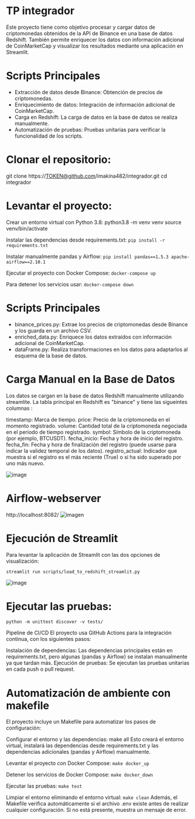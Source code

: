 # TP integrador 

Este proyecto tiene como objetivo procesar y cargar datos de criptomonedas obtenidos de la API de Binance en una base de datos Redshift.
También permite enriquecer los datos con información adicional de CoinMarketCap y visualizar los resultados mediante una aplicación en Streamlit.

# Scripts Principales
- Extracción de datos desde Binance: Obtención de precios de criptomonedas.
- Enriquecimiento de datos: Integración de información adicional de CoinMarketCap.
- Carga en Redshift: La carga de datos en la base de datos se realiza manualmente.
- Automatización de pruebas: Pruebas unitarias para verificar la funcionalidad de los scripts.
  
# Clonar el repositorio:
git clone https://TOKEN@github.com/imakina482/integrador.git
cd integrador

# Levantar el proyecto:
Crear un entorno virtual con Python 3.8:
python3.8 -m venv venv
source venv/bin/activate

Instalar las dependencias desde requirements.txt:
`pip install -r requirements.txt`
    

Instalar manualmente pandas y Airflow:
`pip install pandas==1.5.3 apache-airflow==2.10.1`

Ejecutar el proyecto con Docker Compose:
`docker-compose up`

Para detener los servicios usar:
`docker-compose down`

# Scripts Principales
- binance_prices.py: Extrae los precios de criptomonedas desde Binance y los guarda en un archivo CSV.
- enriched_data.py: Enriquece los datos extraídos con información adicional de CoinMarketCap.
- dataFrame.py: Realiza transformaciones en los datos para adaptarlos al esquema de la base de datos.

# Carga Manual en la Base de Datos
Los datos se cargan en la base de datos Redshift manualmente utilizando streamlite. La tabla principal en Redshift es "binance"
y tiene las sigueintes columnas :

timestamp: Marca de tiempo.
price: Precio de la criptomoneda en el momento registrado.
volume: Cantidad total de la criptomoneda negociada en el periodo de tiempo registrado.
symbol: Símbolo de la criptomoneda (por ejemplo, BTCUSDT).
fecha_inicio: Fecha y hora de inicio del registro.
fecha_fin: Fecha y hora de finalización del registro (puede usarse para indicar la validez temporal de los datos).
registro_actual: Indicador que muestra si el registro es el más reciente (True) o si ha sido superado por uno más nuevo.

![image](https://github.com/user-attachments/assets/9a15a0c1-fec8-43c3-b8a0-84377e313868)

# Airflow-webserver
  http://localhost:8082/
  ![imagen](https://github.com/user-attachments/assets/3dd4ba9d-da38-4ea9-8911-cc7fbd4df5fb)

# Ejecución de Streamlit
Para levantar la aplicación de Streamlit con las dos opciones de visualización:

    streamlit run scripts/load_to_redshift_streamlit.py 

![image](https://github.com/user-attachments/assets/c20d9a87-6591-432d-8dc3-d048a722f085)

#  Ejecutar las pruebas:
    python -m unittest discover -v tests/

Pipeline de CI/CD
El proyecto usa GitHub Actions para la integración continua, con los siguientes pasos:

Instalación de dependencias: Las dependencias principales están en requirements.txt, pero algunas (pandas y Airflow) se instalan manualmente ya que tardan más.
Ejecución de pruebas: Se ejecutan las pruebas unitarias en cada push o pull request.

# Automatización de ambiente con makefile
El proyecto incluye un Makefile para automatizar los pasos de configuración:

Configurar el entorno y las dependencias:
   make all
Esto creará el entorno virtual, instalará las dependencias desde requirements.txt y las dependencias adicionales (pandas y Airflow) manualmente.

Levantar el proyecto con Docker Compose:
`make docker_up`

Detener los servicios de Docker Compose:
`make docker_down`

Ejecutar las pruebas:
`make test`

Limpiar el entorno eliminando el entorno virtual:
`make clean`
Además, el Makefile verifica automáticamente si el archivo .env existe antes de realizar cualquier configuración. Si no está presente, muestra un mensaje de error.
